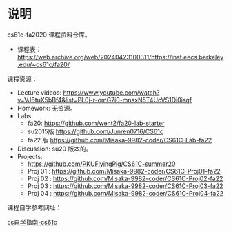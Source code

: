 # 说明

cs61c-fa2020 课程资料仓库。

- 课程表：https://web.archive.org/web/20240423100311/https://inst.eecs.berkeley.edu/~cs61c/fa20/

课程资源：

- Lecture videos: https://www.youtube.com/watch?v=VJ6tuX5bBf4&list=PL0j-r-omG7i0-mnsxN5T4UcVS1Di0isqf
- Homework: 无资源。
- Labs: 
	- fa20: https://github.com/went2/fa20-lab-starter
	- su2015版 https://github.com/Junren0716/CS61c
	- fa22 版 https://github.com/Misaka-9982-coder/CS61C-Lab-fa22
- Discussion: su20 版本的。
- Projects: 
	- https://github.com/PKUFlyingPig/CS61C-summer20
	- Proj 01 : https://github.com/Misaka-9982-coder/CS61C-Proj01-fa22
	- Proj 02 : https://github.com/Misaka-9982-coder/CS61C-Proj02-fa22
	- Proj 03 : https://github.com/Misaka-9982-coder/CS61C-Proj03-fa22
	- Proj 04 : https://github.com/Misaka-9982-coder/CS61C-Proj04-fa22


课程自学参考网址：

[cs自学指南-cs61c](https://csdiy.wiki/%E4%BD%93%E7%B3%BB%E7%BB%93%E6%9E%84/CS61C/#_3)